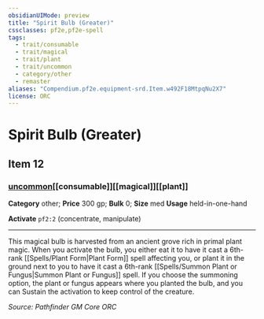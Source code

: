 ```yaml
---
obsidianUIMode: preview
title: "Spirit Bulb (Greater)"
cssclasses: pf2e,pf2e-spell
tags:
  - trait/consumable
  - trait/magical
  - trait/plant
  - trait/uncommon
  - category/other
  - remaster
aliases: "Compendium.pf2e.equipment-srd.Item.w492F18MtpqNu2X7"
license: ORC
---
```

# Spirit Bulb (Greater)
## Item 12
### [uncommon](uncommon "Uncommon Rarity Trait")[[consumable]][[magical]][[plant]]

**Category** other; 
**Price** 300 gp; 
**Bulk** 0; **Size** med
**Usage** held-in-one-hand

**Activate** `pf2:2` (concentrate, manipulate)

* * *

This magical bulb is harvested from an ancient grove rich in primal plant magic. When you activate the bulb, you either eat it to have it cast a 6th-rank [[Spells/Plant Form|Plant Form]] spell affecting you, or plant it in the ground next to you to have it cast a 6th-rank [[Spells/Summon Plant or Fungus|Summon Plant or Fungus]] spell. If you choose the summoning option, the plant or fungus appears where you planted the bulb, and you can Sustain the activation to keep control of the creature.

*Source: Pathfinder GM Core*
*ORC*